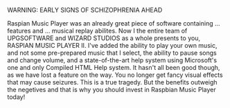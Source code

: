 WARNING: EARLY SIGNS OF SCHIZOPHRENIA AHEAD

Raspian Music Player was an already great piece of software containing ... features and ... musical replay abilites. Now I the entire team of UPGSOFTWARE and WIZARD STUDIOS as a whole presents to you, RASPIAN MUSIC PLAYER II.
I've added the ability to play your own music, and not some pre-prepared music that I select, the ability to pause songs and change volume, and a state-of-the-art help system using Microsoft's one and only Compiled HTML Help system.
It hasn't all been good though, as we have lost a feature on the way. You no longer get fancy visual effects that may cause seizures. This is a true tragedy.
But the benefits outweigh the negetives and that is why you should invest in Raspbian Music Player today!
